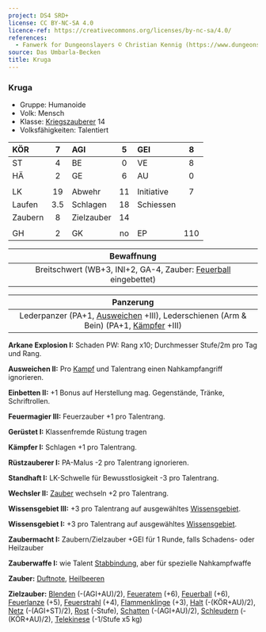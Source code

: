 ```yaml
---
project: DS4 SRD+
license: CC BY-NC-SA 4.0
licence-ref: https://creativecommons.org/licenses/by-nc-sa/4.0/
references: 
  - Fanwerk for Dungeonslayers © Christian Kennig (https://www.dungeonslayers.net/)
source: Das Umbarla-Becken
title: Kruga
---
```


### Kruga

- Gruppe: Humanoide
- Volk: Mensch
- Klasse: [Kriegszauberer](../../grw/charaktere-heldenklassen-kriegszauberer.md) 14
- Volksfähigkeiten: Talentiert

| KÖR     |  7  | AGI        |  5  | GEI        |  8  |
| :------ | :-: | :--------- | :-: | :--------- | :-: |
| ST      |  4  | BE         |  0  | VE         |  8  |
| HÄ      |  2  | GE         |  6  | AU         |  0  |
|         |     |            |     |            |     |
| LK      | 19  | Abwehr     | 11  | Initiative |  7  |
| Laufen  | 3.5 | Schlagen   | 18  | Schiessen  |     |
| Zaubern |  8  | Zielzauber | 14  |            |     |
|         |     |            |     |            |     |
| GH      |  2  | GK         | no  | EP         | 110 |

|                           Bewaffnung                            |
| :-------------------------------------------------------------: |
| Breitschwert (WB+3, INI+2, GA-4, Zauber: [Feuerball](../../grw/zauber/feuerball.md) eingebettet) |

|                                      Panzerung                                       |
| :----------------------------------------------------------------------------------: |
| Lederpanzer (PA+1, [Ausweichen](../../grw/talente/ausweichen.md) +III), Lederschienen (Arm & Bein) (PA+1, [Kämpfer](../../grw/talente/kaempfer.md) +III) |

**Arkane Explosion I:** Schaden PW: Rang x10; Durchmesser Stufe/2m pro Tag und Rang.

**Ausweichen II:** Pro [Kampf](../../grw/regeln-kampf.md) und Talentrang einen Nahkampfangriff ignorieren.

**Einbetten II:** +1 Bonus auf Herstellung mag. Gegenstände, Tränke, Schriftrollen.

**Feuermagier III:** Feuerzauber +1 pro Talentrang.

**Gerüstet I:** Klassenfremde Rüstung tragen

**Kämpfer I:** Schlagen +1 pro Talentrang.

**Rüstzauberer I:** PA-Malus -2 pro Talentrang ignorieren.

**Standhaft I:** LK-Schwelle für Bewusstlosigkeit -3 pro Talentrang.

**Wechsler II:** [Zauber](../../fanwerk/zauber/zauber.md) wechseln +2 pro Talentrang.

**Wissensgebiet III:** +3 pro Talentrang auf ausgewähltes [Wissensgebiet](../../grw/talente/wissensgebiet.md).

**Wissensgebiet I:** +3 pro Talentrang auf ausgewähltes [Wissensgebiet](../../grw/talente/wissensgebiet.md).

**Zaubermacht I:** Zaubern/Zielzauber +GEI für 1 Runde, falls Schadens- oder Heilzauber

**Zauberwaffe I:** wie Talent [Stabbindung](../../grw/talente/stabbindung.md), aber für spezielle Nahkampfwaffe

**Zauber:** [Duftnote](../../grw/zauber/duftnote.md), [Heilbeeren](../../grw/zauber/heilbeeren.md)

**Zielzauber:** [Blenden](../../grw/zauber/blenden.md) (-(AGI+AU)/2), [Feueratem](../../grw/zauber/feueratem.md) (+6), [Feuerball](../../grw/zauber/feuerball.md) (+6), [Feuerlanze](../../grw/zauber/feuerlanze.md) (+5), [Feuerstrahl](../../grw/zauber/feuerstrahl.md) (+4), [Flammenklinge](../../grw/zauber/flammenklinge.md) (+3), [Halt](../../grw/zauber/halt.md) (-(KÖR+AU)/2), [Netz](../../grw/zauber/netz.md) (-(AGI+ST)/2), [Rost](../../grw/zauber/rost.md) (-Stufe), [Schatten](../../grw/zauber/schatten.md) (-(AGI+AU)/2), [Schleudern](../../grw/zauber/schleudern.md) (-(KÖR+AU)/2), [Telekinese](../../grw/zauber/telekinese.md) (-1/Stufe x5 kg)

